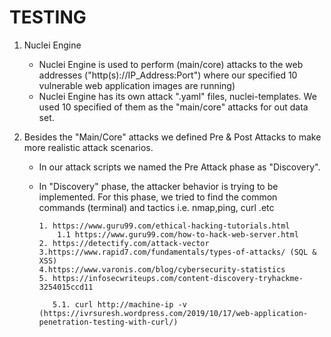 # TESTING



1. Nuclei Engine 
   - Nuclei Engine is used to perform (main/core) attacks to the web addresses ("http(s)://IP_Address:Port") where our specified 10 vulnerable web      application images are running)
   - Nuclei Engine has its own attack ".yaml" files, nuclei-templates. We used 10 specified of them as the "main/core" attacks for out data set.


2. Besides the  "Main/Core" attacks we defined Pre & Post Attacks to make more realistic attack scenarios.
   - In our attack scripts we named the Pre Attack phase  as "Discovery".
   - In "Discovery" phase, the  attacker behavior is trying to be implemented. For this phase, we tried to find the common commands (terminal) and tactics i.e. nmap,ping, curl .etc
    
         1. https://www.guru99.com/ethical-hacking-tutorials.html
             1.1 https://www.guru99.com/how-to-hack-web-server.html
         2. https://detectify.com/attack-vector
         3.https://www.rapid7.com/fundamentals/types-of-attacks/ (SQL & XSS)
         4.https://www.varonis.com/blog/cybersecurity-statistics
         5. https://infosecwriteups.com/content-discovery-tryhackme-3254015ccd11

            5.1. curl http://machine-ip -v (https://ivrsuresh.wordpress.com/2019/10/17/web-application-penetration-testing-with-curl/)

